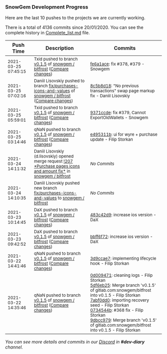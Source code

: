 
### SnowGem Development Progress

Here are the last 10 pushes to the projects we are currently working.

There is a total of 4136 commits since 20/01/2020. You can see the complete history in
 [Complete_list.md](Complete_list.md) file.

| Push Time | Description | Commits |
| --- | --- | --- |
| <sub>2021-03-25 07:45:15</sub> | <sub>Txid pushed to branch [v0\.1\.5](https://gitlab.com/snowgem/bitfrost/commits/v0.1.5) of [snowgem / bitfrost](https://gitlab.com/snowgem/bitfrost) ([Compare changes](https://gitlab.com/snowgem/bitfrost/compare/9371ccdea73c7bcd66f6ae953ec40e66d4373f33...fe6a1ace6ee65a52900042ba700ef215257a2939))</sub> | <sub>[fe6a1ace](https://gitlab.com/snowgem/bitfrost/-/commit/fe6a1ace6ee65a52900042ba700ef215257a2939): fix #378, #379 - Snowgem</sub> |
| <sub>2021-03-25 07:02:16</sub> | <sub>Daniil Lisovskiy pushed to branch [fix/purchases\-icons\-and\-values](https://gitlab.com/snowgem/bitfrost/commits/fix/purchases-icons-and-values) of [snowgem / bitfrost](https://gitlab.com/snowgem/bitfrost) ([Compare changes](https://gitlab.com/snowgem/bitfrost/compare/72b83801a2b35a67eca365382ed03908f0066781...8c5b8d18c7a09e49b0cf57eccd816c8d39c2eda4))</sub> | <sub>[8c5b8d18](https://gitlab.com/snowgem/bitfrost/-/commit/8c5b8d18c7a09e49b0cf57eccd816c8d39c2eda4): "No previous transactions" swap page markup fix - Daniil Lisovskiy</sub> |
| <sub>2021-03-25 05:59:01</sub> | <sub>Txid pushed to branch [v0\.1\.5](https://gitlab.com/snowgem/bitfrost/commits/v0.1.5) of [snowgem / bitfrost](https://gitlab.com/snowgem/bitfrost) ([Compare changes](https://gitlab.com/snowgem/bitfrost/compare/e495311be54abe0e2e76dcc8b71fc2aedbddf2b3...9371ccdea73c7bcd66f6ae953ec40e66d4373f33))</sub> | <sub>[9371ccde](https://gitlab.com/snowgem/bitfrost/-/commit/9371ccdea73c7bcd66f6ae953ec40e66d4373f33): fix #379, Cannot ExportOldWallets - Snowgem</sub> |
| <sub>2021-03-25 03:14:46</sub> | <sub>qNaN pushed to branch [v0\.1\.5](https://gitlab.com/snowgem/bitfrost/commits/v0.1.5) of [snowgem / bitfrost](https://gitlab.com/snowgem/bitfrost) ([Compare changes](https://gitlab.com/snowgem/bitfrost/compare/483c42d9d150aaa3e4147c0092aab9e10cb0dd5b...e495311be54abe0e2e76dcc8b71fc2aedbddf2b3))</sub> | <sub>[e495311b](https://gitlab.com/snowgem/bitfrost/-/commit/e495311be54abe0e2e76dcc8b71fc2aedbddf2b3): ui for wyre + purchase update - Filip Storkan</sub> |
| <sub>2021-03-24 14:11:32</sub> | <sub>Daniil Lisovskiy (d.lisovskiy) opened merge request [\!207 \*Purchase pages icons and amount fix\*](https://gitlab.com/snowgem/bitfrost/-/merge_requests/207) in [snowgem / bitfrost](https://gitlab.com/snowgem/bitfrost)</sub> | <sub>_No Commits_</sub> |
| <sub>2021-03-24 14:10:35</sub> | <sub>Daniil Lisovskiy pushed new branch [fix/purchases\-icons\-and\-values](https://gitlab.com/snowgem/bitfrost/commits/fix/purchases-icons-and-values) to [snowgem / bitfrost](https://gitlab.com/snowgem/bitfrost)</sub> | <sub>_No Commits_</sub> |
| <sub>2021-03-23 10:14:45</sub> | <sub>DaX pushed to branch [v0\.1\.5](https://gitlab.com/snowgem/bitfrost/commits/v0.1.5) of [snowgem / bitfrost](https://gitlab.com/snowgem/bitfrost) ([Compare changes](https://gitlab.com/snowgem/bitfrost/compare/bbff6f727b6b66d1b8040cd55224ced3aa226cbb...483c42d9d150aaa3e4147c0092aab9e10cb0dd5b))</sub> | <sub>[483c42d9](https://gitlab.com/snowgem/bitfrost/-/commit/483c42d9d150aaa3e4147c0092aab9e10cb0dd5b): increase ios version - DaX</sub> |
| <sub>2021-03-23 09:42:52</sub> | <sub>DaX pushed to branch [v0\.1\.5](https://gitlab.com/snowgem/bitfrost/commits/v0.1.5) of [snowgem / bitfrost](https://gitlab.com/snowgem/bitfrost) ([Compare changes](https://gitlab.com/snowgem/bitfrost/compare/3d9ccae70bcdfcbeb032cd75bad51745f9669312...bbff6f727b6b66d1b8040cd55224ced3aa226cbb))</sub> | <sub>[bbff6f72](https://gitlab.com/snowgem/bitfrost/-/commit/bbff6f727b6b66d1b8040cd55224ced3aa226cbb): increase ios version - DaX</sub> |
| <sub>2021-03-22 14:41:46</sub> | <sub>qNaN pushed to branch [v0\.1\.5](https://gitlab.com/snowgem/bitfrost/commits/v0.1.5) of [snowgem / bitfrost](https://gitlab.com/snowgem/bitfrost) ([Compare changes](https://gitlab.com/snowgem/bitfrost/compare/9dbcc979e0f232d03ca41792b6fcccbc3272e217...3d9ccae70bcdfcbeb032cd75bad51745f9669312))</sub> | <sub>[3d9ccae7](https://gitlab.com/snowgem/bitfrost/-/commit/3d9ccae70bcdfcbeb032cd75bad51745f9669312): implementing lifecycle hook - Filip Storkan</sub> |
| <sub>2021-03-22 14:35:46</sub> | <sub>qNaN pushed to branch [v0\.1\.5](https://gitlab.com/snowgem/bitfrost/commits/v0.1.5) of [snowgem / bitfrost](https://gitlab.com/snowgem/bitfrost) ([Compare changes](https://gitlab.com/snowgem/bitfrost/compare/d3ded7c2b9e5b41fb32ebea7fc51f3ffb23a455b...9dbcc979e0f232d03ca41792b6fcccbc3272e217))</sub> | <sub>[0d009471](https://gitlab.com/snowgem/bitfrost/-/commit/0d0094714434247f3bd21648c80ffc49a8e707f9): cleaning logs - Filip Storkan<br>[5df6eb25](https://gitlab.com/snowgem/bitfrost/-/commit/5df6eb25744c4ced35e480458010df533d24e516): Merge branch 'v0.1.5' of gitlab.com:snowgem/bitfrost into v0.1.5 - Filip Storkan<br>[7abf0dd0](https://gitlab.com/snowgem/bitfrost/-/commit/7abf0dd04a053e4033207f3e937f1323e821646b): importing recovery seed - Filip Storkan<br>[0734544b](https://gitlab.com/snowgem/bitfrost/-/commit/0734544b7fed948c859f482009ea455fb49397d4): #368 fix - Filip Storkan<br>[9dbcc979](https://gitlab.com/snowgem/bitfrost/-/commit/9dbcc979e0f232d03ca41792b6fcccbc3272e217): Merge branch 'v0.1.5' of gitlab.com:snowgem/bitfrost into v0.1.5 - Filip Storkan</sub> |

_You can see more details and commits in our [Discord](https://discord.gg/zumGnbg) in **#dev-diary** channel._

